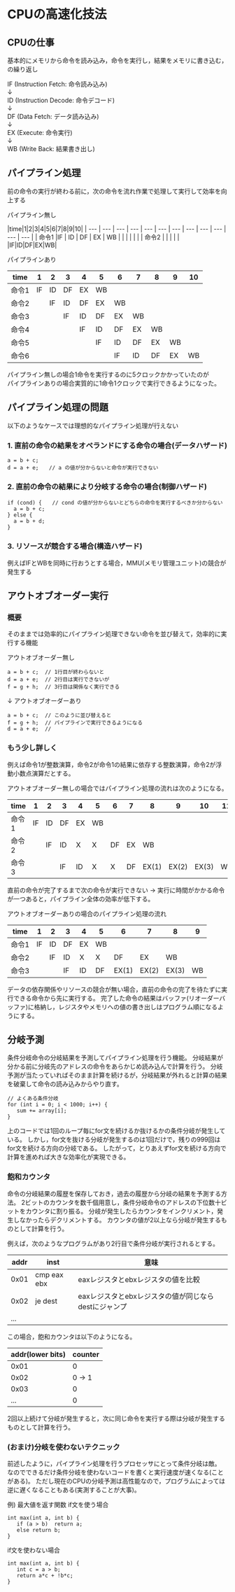 # CPUの高速化技法

## CPUの仕事

基本的にメモリから命令を読み込み，命令を実行し，結果をメモリに書き込む，の繰り返し

IF (Instruction Fetch: 命令読み込み)  
↓  
ID (Instruction Decode: 命令デコード)  
↓  
DF (Data Fetch: データ読み込み)  
↓  
EX (Execute: 命令実行)  
↓  
WB (Write Back: 結果書き出し)  

## パイプライン処理

前の命令の実行が終わる前に，次の命令を流れ作業で処理して実行して効率を向上する  

パイプライン無し


|time|1|2|3|4|5|6|7|8|9|10|
| --- | --- | --- | --- | --- | --- | --- | --- | --- | --- | --- | --- |
| 命令1 |IF  | ID | DF | EX | WB | | | | | |
| 命令2 |  |  |  |  |  |IF|ID|DF|EX|WB|


パイプラインあり

|time|1|2|3|4|5|6|7|8|9|10|
| --- | --- | --- | --- | --- | --- | --- | --- | --- | --- | --- |
| 命令1 |IF  |ID  |DF  |EX  |WB  |  |  |  |  |  |
| 命令2 |  |IF  |ID  |DF  |EX  |WB  |  |  |  |  |
| 命令3 |  |  |IF  |ID  |DF  |EX  |WB  |  |  |  |
| 命令4 |  |  |  |IF  |ID  |DF  |EX  |WB  |  |  |
| 命令5 |  |  |  |  |IF  |ID  |DF  |EX  |WB  |  |
| 命令6 |  |  |  |  |  |IF  |ID  |DF  |EX  |WB  |

パイプライン無しの場合1命令を実行するのに5クロックかかっていたのが  
パイプラインありの場合実質的に1命令1クロックで実行できるようになった。

## パイプライン処理の問題

以下のようなケースでは理想的なパイプライン処理が行えない  

### 1. 直前の命令の結果をオペランドにする命令の場合(データハザード)  
```
a = b + c;  
d = a + e;　　// a の値が分からないと命令が実行できない
```
### 2. 直前の命令の結果により分岐する命令の場合(制御ハザード)  
```
if (cond) {　　// cond の値が分からないとどちらの命令を実行するべきか分からない  
  a = b + c;  
} else {  
  a = b + d;  
}  
```
### 3. リソースが競合する場合(構造ハザード)
例えばIFとWBを同時に行おうとする場合，MMU(メモリ管理ユニット)の競合が発生する

## アウトオブオーダー実行

### 概要

そのままでは効率的にパイプライン処理できない命令を並び替えて，効率的に実行する機能  

アウトオブオーダー無し
```
a = b + c;  // 1行目が終わらないと
d = a + e;  // 2行目は実行できないが
f = g + h;  // 3行目は関係なく実行できる
```
↓
アウトオブオーダーあり
```
a = b + c;  // このように並び替えると
f = g + h;  // パイプラインで実行できるようになる
d = a + e;  // 
```
### もう少し詳しく
例えば命令1が整数演算，命令2が命令1の結果に依存する整数演算，命令2が浮動小数点演算だとする。

アウトオブオーダー無しの場合ではパイプライン処理の流れは次のようになる。

|time|1|2|3|4|5|6|7|8|9|10|11|
| --- | --- | --- | --- | --- | --- | --- | --- | --- | --- | --- | --- |
| 命令1 |IF  |ID  |DF  |EX  |WB  |  |  |  |  |  |  |
| 命令2 |  |IF  |ID  |X  |X  |DF  |EX  |WB  |  |  |  |
| 命令3 |  |  |IF  |ID  |X |X |DF  |EX(1) |EX(2) | EX(3) |WB   | 

直前の命令が完了するまで次の命令が実行できない → 実行に時間がかかる命令が一つあると，パイプライン全体の効率が低下する。

アウトオブオーダーありの場合のパイプライン処理の流れ

|time|1|2|3|4|5|6|7|8|9|
| --- | --- | --- | --- | --- | --- | --- | --- | --- | --- |
| 命令1 |IF  |ID  |DF  |EX  |WB  |  |  |  |  | 
| 命令2 |  |IF  |ID  |X  |X  |DF  |EX  |WB  |  |   
| 命令3 |  |  |IF  |ID  |DF  |EX(1)|EX(2) |EX(3) |WB   | 

データの依存関係やリソースの競合が無い場合，直前の命令の完了を待たずに実行できる命令から先に実行する。
完了した命令の結果はバッファ(リオーダーバッファ)に格納し，レジスタやメモリへの値の書き出しはプログラム順になるようにする。


## 分岐予測

条件分岐命令の分岐結果を予測してパイプライン処理を行う機能。
分岐結果が分かる前に分岐先のアドレスの命令をあらかじめ読み込んで計算を行う。
分岐予測が当たっていればそのまま計算を続けるが，分岐結果が外れると計算の結果を破棄して命令の読み込みからやり直す。

```
// よくある条件分岐
for (int i = 0; i < 1000; i++) {
   sum += array[i];
}
```
上のコードでは1回のループ毎にfor文を続けるか抜けるかの条件分岐が発生している。
しかし，for文を抜ける分岐が発生するのは1回だけで，残りの999回はfor文を続ける方向の分岐である。
したがって，とりあえずfor文を続ける方向で計算を進めれば大きな効率化が実現できる。

### 飽和カウンタ

命令の分岐結果の履歴を保存しておき，過去の履歴から分岐の結果を予測する方法。
2ビットのカウンタを数千個用意し，条件分岐命令のアドレスの下位数十ビットをカウンタに割り振る。
分岐が発生したらカウンタをインクリメント，発生しなかったらデクリメントする。
カウンタの値が2以上なら分岐が発生するものとして計算を行う。

例えば，次のようなプログラムがあり2行目で条件分岐が実行されるとする。

|addr | inst | 意味 | 
| --- | --- | --- |
|0x01 | cmp eax ebx | eaxレジスタとebxレジスタの値を比較 | 
|0x02 | je dest | eaxレジスタとebxレジスタの値が同じならdestにジャンプ |
| ... |  |  | |

この場合，飽和カウンタは以下のようになる。

|addr(lower bits) | counter |
| --- | --- |
| 0x01 |0 |
| 0x02 |0 → 1 |
| 0x03 |0  |
| ...  |0  |

2回以上続けて分岐が発生すると，次に同じ命令を実行する際は分岐が発生するものとして計算を行う。


### (おまけ)分岐を使わないテクニック

前述したように，パイプライン処理を行うプロセッサにとって条件分岐は敵。
なのでできるだけ条件分岐を使わないコードを書くと実行速度が速くなる(ことがある)。
ただし現在のCPUの分岐予測は高性能なので，プログラムによっては逆に遅くなることもある(実測することが大事)。

例) 最大値を返す関数
if文を使う場合
```
int max(int a, int b) {
   if (a > b)  return a;
   else return b;
}
```
if文を使わない場合
```
int max(int a, int b) {
   int c = a > b;
   return a*c + !b*c;
}
```

